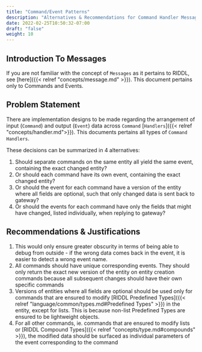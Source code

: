 ```yaml
---
title: "Command/Event Patterns"
description: "Alternatives & Recommendations for Command Handler Messages"
date: 2022-02-25T10:50:32-07:00
draft: "false"
weight: 10
---
```


## Introduction To Messages
If you are not familiar with the concept of `Messages` as it pertains to RIDDL, see [here]({{< relref "concepts/message.md" >}}).
This document pertains only to Commands and Events.

## Problem Statement
There are implementation designs to be made regarding the arrangement of input (`Command`) and output (`Event`) data 
across `Command` [`Handlers`]({{< relref "concepts/handler.md">}}). This documents pertains all types of `Command Handlers`.

These decisions can be summarized in 4 alternatives:
1. Should separate commands on the same entity all yield the same event, containing the exact changed entity?
2. Or should each command have its own event, containing the exact changed entity?
3. Or should the event for each command have a version of the entity where all fields are optional, 
such that only changed data is sent back to gateway?
4. Or should the events for each command have only the fields that might have changed, listed individually, when replying to gateway?

## Recommendations & Justifications

1. This would only ensure greater obscurity in terms of being able to debug from outside - if the wrong data comes 
back in the event, it is easier to detect a wrong event name.
2. All commands should have unique corresponding events. They should only return the exact new version of the entity 
on entity creation commands because all subsequent changes should have their own specific commands
3. Versions of entities where all fields are optional should be used only for commands that are ensured to modify 
[RIDDL Predefined Types]({{< relref "language/common/types.md#Predefined Types" >}}) in the entity, except for lists. 
This is because non-list Predefined Types are ensured to be lightweight objects.
4. For all other commands, ie. commands that are ensured to modify lists or 
[RIDDL Compound Types]({{< relref "concepts/type.md#compounds" >}}), the modified data should be surfaced as individual 
parameters of the event corresponding to the command